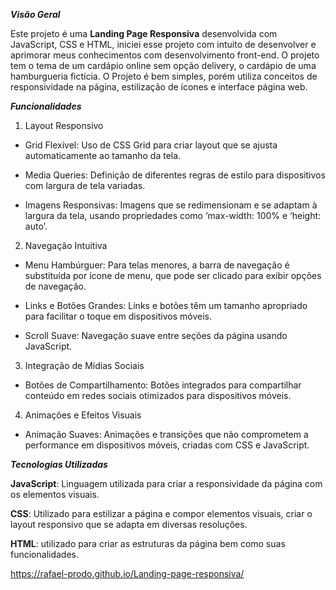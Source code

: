 ***Visão Geral***

Este projeto é uma **Landing Page Responsiva** desenvolvida com JavaScript, CSS e HTML, iniciei esse projeto com intuito de desenvolver e aprimorar meus conhecimentos com desenvolvimento front-end. O projeto tem o tema de um cardápio online sem opção delivery, o cardápio de uma hamburgueria fictícia. O Projeto é bem simples, porém utiliza conceitos de responsividade na página, estilização de ícones e interface página web.

***Funcionalidades***

1. Layout Responsivo

* Grid Flexível: Uso de CSS Grid para criar layout que se ajusta automaticamente ao tamanho da tela.

* Media Queries: Definição de diferentes regras de estilo para dispositivos com largura de tela variadas.

* Imagens Responsivas: Imagens que se redimensionam e se adaptam à largura da tela, usando propriedades como ‘max-width: 100% e ‘height: auto’.

2. Navegação Intuitiva 

* Menu Hambúrguer: Para telas menores, a barra de navegação é substituída por ícone de menu, que pode ser clicado para exibir opções de navegação.

* Links e Botões Grandes: Links e botões têm um tamanho apropriado para facilitar o toque em dispositivos móveis. 

* Scroll Suave: Navegação suave entre seções da página usando JavaScript.

3. Integração de Mídias Sociais 

* Botões de Compartilhamento: Botões integrados para compartilhar conteúdo em redes sociais otimizados para dispositivos móveis.

4. Animações e Efeitos Visuais

* Animação Suaves: Animações e transições que não comprometem a performance em dispositivos móveis, criadas com CSS e JavaScript.

***Tecnologias Utilizadas*** 

**JavaScript**: Linguagem utilizada para criar a responsividade da página com os elementos visuais.

**CSS**: Utilizado para estilizar a página e compor elementos visuais, criar o layout responsivo que se adapta em diversas resoluções.

**HTML**: utilizado para criar as estruturas da página bem como suas funcionalidades.

https://rafael-prodo.github.io/Landing-page-responsiva/
